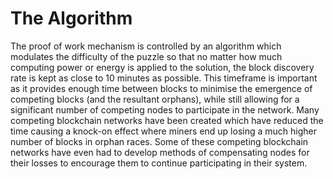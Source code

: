 # The Algorithm

The proof of work mechanism is controlled by an algorithm which modulates the difficulty of the puzzle so that no matter how much computing power or energy is applied to the solution, the block discovery rate is kept as close to 10 minutes as possible. This timeframe is important as it provides enough time between blocks to minimise the emergence of competing blocks (and the resultant orphans), while still allowing for a significant number of competing nodes to participate in the network. Many competing blockchain networks have been created which have reduced the time causing a knock-on effect where miners end up losing a much higher number of blocks in orphan races. Some of these competing blockchain networks have even had to develop methods of compensating nodes for their losses to encourage them to continue participating in their system.
